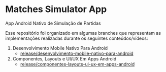 # Matches Simulator App
App Android Nativo de Simulação de Partidas 

Esse repositório foi organizado em algumas branches que representam as implementações realizadas durante os seguintes conteúdos/vídeos:

1. Desenvolvimento Mobile Nativo Para Android
    - [release/desenvolvimento-mobile-nativo-para-android](https://github.com/JasonQueiroz/matches-simulator-app/tree/release/desenvolvimento-mobile-nativo-para-android)
2. Componentes, Layouts e UI/UX Em Apps Android
    - [release/componentes-layouts-ui-ux-em-apps-android](https://github.com/JasonQueiroz/matches-simulator-app/tree/release/componentes-layouts-ui-ux-em-apps-android)
   
